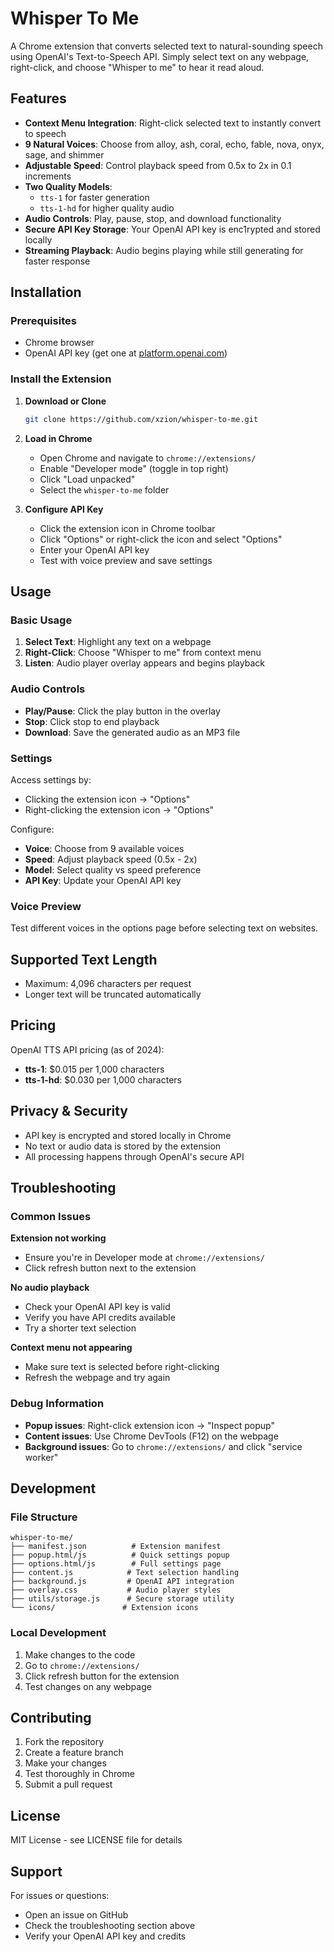 # Whisper To Me

A Chrome extension that converts selected text to natural-sounding speech using OpenAI's Text-to-Speech API. Simply select text on any webpage, right-click, and choose "Whisper to me" to hear it read aloud.

## Features

- **Context Menu Integration**: Right-click selected text to instantly convert to speech
- **9 Natural Voices**: Choose from alloy, ash, coral, echo, fable, nova, onyx, sage, and shimmer
- **Adjustable Speed**: Control playback speed from 0.5x to 2x in 0.1 increments
- **Two Quality Models**: 
  - `tts-1` for faster generation
  - `tts-1-hd` for higher quality audio
- **Audio Controls**: Play, pause, stop, and download functionality
- **Secure API Key Storage**: Your OpenAI API key is enc1rypted and stored locally
- **Streaming Playback**: Audio begins playing while still generating for faster response

## Installation

### Prerequisites
- Chrome browser
- OpenAI API key (get one at [platform.openai.com](https://platform.openai.com/api-keys))

### Install the Extension

1. **Download or Clone**
   ```bash
   git clone https://github.com/xzion/whisper-to-me.git
   ```

2. **Load in Chrome**
   - Open Chrome and navigate to `chrome://extensions/`
   - Enable "Developer mode" (toggle in top right)
   - Click "Load unpacked"
   - Select the `whisper-to-me` folder

3. **Configure API Key**
   - Click the extension icon in Chrome toolbar
   - Click "Options" or right-click the icon and select "Options"
   - Enter your OpenAI API key
   - Test with voice preview and save settings

## Usage

### Basic Usage
1. **Select Text**: Highlight any text on a webpage
2. **Right-Click**: Choose "Whisper to me" from context menu
3. **Listen**: Audio player overlay appears and begins playback

### Audio Controls
- **Play/Pause**: Click the play button in the overlay
- **Stop**: Click stop to end playback
- **Download**: Save the generated audio as an MP3 file

### Settings
Access settings by:
- Clicking the extension icon → "Options"
- Right-clicking the extension icon → "Options"

Configure:
- **Voice**: Choose from 9 available voices
- **Speed**: Adjust playback speed (0.5x - 2x)
- **Model**: Select quality vs speed preference
- **API Key**: Update your OpenAI API key

### Voice Preview
Test different voices in the options page before selecting text on websites.

## Supported Text Length
- Maximum: 4,096 characters per request
- Longer text will be truncated automatically

## Pricing
OpenAI TTS API pricing (as of 2024):
- **tts-1**: $0.015 per 1,000 characters
- **tts-1-hd**: $0.030 per 1,000 characters

## Privacy & Security
- API key is encrypted and stored locally in Chrome
- No text or audio data is stored by the extension
- All processing happens through OpenAI's secure API

## Troubleshooting

### Common Issues

**Extension not working**
- Ensure you're in Developer mode at `chrome://extensions/`
- Click refresh button next to the extension

**No audio playback**
- Check your OpenAI API key is valid
- Verify you have API credits available
- Try a shorter text selection

**Context menu not appearing**
- Make sure text is selected before right-clicking
- Refresh the webpage and try again

### Debug Information
- **Popup issues**: Right-click extension icon → "Inspect popup"
- **Content issues**: Use Chrome DevTools (F12) on the webpage
- **Background issues**: Go to `chrome://extensions/` and click "service worker"

## Development

### File Structure
```
whisper-to-me/
├── manifest.json          # Extension manifest
├── popup.html/js          # Quick settings popup
├── options.html/js        # Full settings page
├── content.js            # Text selection handling
├── background.js         # OpenAI API integration
├── overlay.css           # Audio player styles
├── utils/storage.js      # Secure storage utility
└── icons/               # Extension icons
```

### Local Development
1. Make changes to the code
2. Go to `chrome://extensions/`
3. Click refresh button for the extension
4. Test changes on any webpage

## Contributing

1. Fork the repository
2. Create a feature branch
3. Make your changes
4. Test thoroughly in Chrome
5. Submit a pull request

## License

MIT License - see LICENSE file for details

## Support

For issues or questions:
- Open an issue on GitHub
- Check the troubleshooting section above
- Verify your OpenAI API key and credits